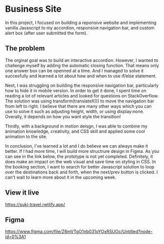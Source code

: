 # Business Site

In this project, I focused on building a reponsive website and implementing vanilla Javascript to my accordion, responsive navigation bar, and custom alert box (after user submitted the form).


## The problem

The orginal goal was to build an interactive accordion. However, I wanted to challenge myself by adding the automatic closing function. That means only one answer box can be openned at a time. And I managed to solve it succesfully and learned a lot about how and when to use if/else statement. 

Next, I was struggling on building the responsive navigation bar, particularly how to hide it in mobile version. In order to get it done, I spent time on reading a lot of relevant articles and looked for questions on StackOverflow. The solution was using transform(translateX()) to move the navigation bar from left to right. I believe that there are many other ways which you can use to solve it such as adjusting height, width, or using display:none. Overally, it depends on how you want style the transition! 

Thirdly, with a background in motion deisgn, I was able to combine my animation knowledge, creativity, and CSS skill and applied some cool animation to the site. 

In conclusion, I've learned a lot and I do believe we can always make it better. If I had more time, I will build more structrure design in Figma. As you can see in the link below, the prototype is not yet completed. Definitely, it does make an impact on the web visual and save time on styling in CSS. In the booking section, I want to search for better Javascript solution to loop over the destinations back and forth, when the next/prev button is clicked. I can't wait to learn more about it in the upcoming week.



## View it live
https://suki-travel.netlify.app/


## Figma
https://www.figma.com/file/Z6mVTgO1nb031oYOxRSUOc/Untitled?node-id=0%3A1
